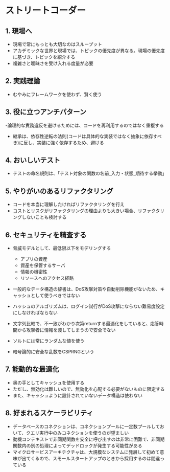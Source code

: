 # ストリートコーダー

## 1. 現場へ

- 現場で常にもっとも大切なのはスループット
- アカデミックな世界と現場では、トピックの優先度が異なる。現場の優先度に基づき、トピックを紹介する
- 複雑さと曖昧さを受け入れる度量が必要

## 2. 実践理論

- むやみにフレームワークを使わず、賢く使う

## 3. 役に立つアンチパターン

-論理的な責務違反を避けるためには、コードを再利用するのではなく重複する
- 継承は、依存性逆転の法則(コードは具体的な実装ではなく抽象に依存すべき)に反し、実装に強く依存するため、避ける

## 4. おいしいテスト

- テストの命名規則は、｢テスト対象の関数の名前_入力・状態_期待する挙動｣

## 5. やりがいのあるリファクタリング

- コードを本当に理解したければリファクタリングを行え
- コストとリスクがリファクタリングの理由よりも大きい場合、リファクタリングしないことも検討する

## 6. セキュリティを精査する

- 脅威モデルとして、最低限以下をモデリングする
  - アプリの資産
  - 資産を保管するサーバ
  - 情報の機密性
  - リソースへのアクセス経路
 
- 一般的なデータ構造の辞書は、DoS攻撃対策や自動削除機能がないため、キャッシュとして使うべきではない
- ハッシュのアルゴリズムは、ログイン試行がDoS攻撃にならない難易度設定にしなければならない
- 文字列比較で、不一致がわかり次第returnする最適化をしていると、応答時間から攻撃者に情報を渡してしまうので安全でない
- ソルトには常にランダムな値を使う
- 暗号論的に安全な乱数をCSPRNGという

## 7. 能動的な最適化

- 奥の手としてキャッシュを使用する
- ただし、無効化は難しいので、無効化を心配する必要がないものに限定する
- また、キャッシュように設計されていないデータ構造は使わない

## 8. 好まれるスケーラビリティ

- データベースのコネクションは、コネクションプールに一定数プールしておいて、クエリ実行中のみコネクションを使うのが望ましい
- 動機コンテキストで非同期関数を安全に呼び出すのは非常に困難で、非同期関数内の別の処理によってデッドロックが発生する可能性がある
- マイクロサービスアーキテクチャは、大規模なシステムに発展して初めて意味が出てくるので、スモールスタートアップのときから採用するのは間違っている
